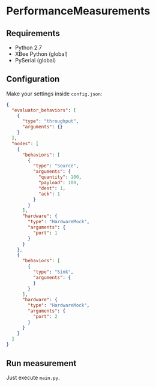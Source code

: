 # PerformanceMeasurements
## Requirements
* Python 2.7
* XBee Python (global)
* PySerial (global)

## Configuration
Make your settings inside `config.json`:
```json
{
  "evaluator_behaviors": [
    {
      "type": "throughput",
      "arguments": {}
    }
  ],
  "nodes": [
    {
      "behaviors": [
        {
          "type": "Source",
          "arguments": {
            "quantity": 100,
            "payload": 100,
            "dest": 1,
            "ack": 1
          }
        }
      ],
      "hardware": {
        "type": "HardwareMock",
        "arguments": {
          "port": 1
        }
      }
    },
    {
      "behaviors": [
        {
          "type": "Sink",
          "arguments": {
          }
        }
      ],
      "hardware": {
        "type": "HardwareMock",
        "arguments": {
          "port": 2
        }
      }
    }
  ]
}
```
## Run measurement
Just execute `main.py`.


